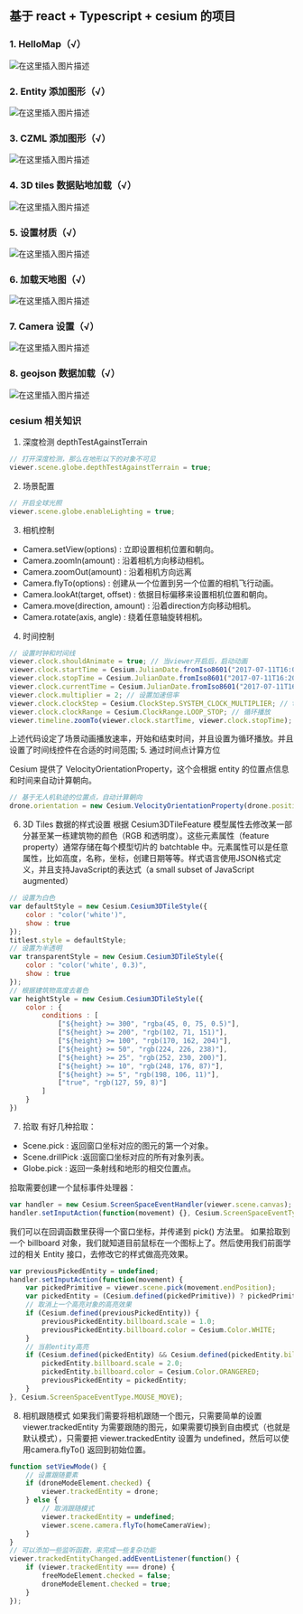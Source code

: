 ## 基于 react + Typescript + cesium 的项目

### 1. HelloMap（√）

![在这里插入图片描述](./img/01.png)

### 2. Entity 添加图形（√）

![在这里插入图片描述](./img/02.png)

### 3. CZML 添加图形（√）

![在这里插入图片描述](./img/03.png)

### 4. 3D tiles 数据贴地加载（√）

![在这里插入图片描述](./img/04.png)

### 5. 设置材质（√）

![在这里插入图片描述](./img/05.png)

### 6. 加载天地图（√）

![在这里插入图片描述](./img/06.png)

### 7. Camera 设置（√）

![在这里插入图片描述](./img/07.png)

### 8. geojson 数据加载（√）

![在这里插入图片描述](./img/08.png)


### cesium 相关知识
1. 深度检测 depthTestAgainstTerrain
```js
// 打开深度检测，那么在地形以下的对象不可见
viewer.scene.globe.depthTestAgainstTerrain = true;
```
2. 场景配置
```js
// 开启全球光照
viewer.scene.globe.enableLighting = true;
```
3. 相机控制

- Camera.setView(options) : 立即设置相机位置和朝向。
- Camera.zoomIn(amount) : 沿着相机方向移动相机。
- Camera.zoomOut(amount) : 沿着相机方向远离
- Camera.flyTo(options) : 创建从一个位置到另一个位置的相机飞行动画。
- Camera.lookAt(target, offset) : 依据目标偏移来设置相机位置和朝向。
- Camera.move(direction, amount) : 沿着direction方向移动相机。
- Camera.rotate(axis, angle) : 绕着任意轴旋转相机。

4. 时间控制
```js
// 设置时钟和时间线
viewer.clock.shouldAnimate = true; // 当viewer开启后，启动动画
viewer.clock.startTime = Cesium.JulianDate.fromIso8601("2017-07-11T16:00:00Z");
viewer.clock.stopTime = Cesium.JulianDate.fromIso8601("2017-07-11T16:20:00Z");
viewer.clock.currentTime = Cesium.JulianDate.fromIso8601("2017-07-11T16:00:00Z");
viewer.clock.multiplier = 2; // 设置加速倍率
viewer.clock.clockStep = Cesium.ClockStep.SYSTEM_CLOCK_MULTIPLIER; // tick computation mode(还没理解具体含义)
viewer.clock.clockRange = Cesium.ClockRange.LOOP_STOP; // 循环播放
viewer.timeline.zoomTo(viewer.clock.startTime, viewer.clock.stopTime); // 设置时间的可见范围

```
上述代码设定了场景动画播放速率，开始和结束时间，并且设置为循环播放。并且设置了时间线控件在合适的时间范围;
5. 通过时间点计算方位

Cesium 提供了 VelocityOrientationProperty，这个会根据 entity 的位置点信息和时间来自动计算朝向。
```js
// 基于无人机轨迹的位置点，自动计算朝向
drone.orientation = new Cesium.VelocityOrientationProperty(drone.position);
```
6. 3D Tiles 数据的样式设置
根据 Cesium3DTileFeature 模型属性去修改某一部分甚至某一栋建筑物的颜色（RGB 和透明度）。这些元素属性（feature property）通常存储在每个模型切片的 batchtable 中。元素属性可以是任意属性，比如高度，名称，坐标，创建日期等等。样式语言使用JSON格式定义，并且支持JavaScript的表达式（a small subset of JavaScript augmented）
```js
// 设置为白色
var defaultStyle = new Cesium.Cesium3DTileStyle({
    color : "color('white')",
    show : true
});
titlest.style = defaultStyle;
// 设置为半透明
var transparentStyle = new Cesium.Cesium3DTileStyle({
    color : "color('white', 0.3)",
    show : true
});
// 根据建筑物高度去着色
var heightStyle = new Cesium.Cesium3DTileStyle({
    color : {
        conditions : [
            ["${height} >= 300", "rgba(45, 0, 75, 0.5)"],
            ["${height} >= 200", "rgb(102, 71, 151)"],
            ["${height} >= 100", "rgb(170, 162, 204)"],
            ["${height} >= 50", "rgb(224, 226, 238)"],
            ["${height} >= 25", "rgb(252, 230, 200)"],
            ["${height} >= 10", "rgb(248, 176, 87)"],
            ["${height} >= 5", "rgb(198, 106, 11)"],
            ["true", "rgb(127, 59, 8)"]
        ]
    }
})
```
7. 拾取
有好几种拾取：
- Scene.pick : 返回窗口坐标对应的图元的第一个对象。
- Scene.drillPick :返回窗口坐标对应的所有对象列表。
- Globe.pick : 返回一条射线和地形的相交位置点。

拾取需要创建一个鼠标事件处理器：
```js
var handler = new Cesium.ScreenSpaceEventHandler(viewer.scene.canvas);
handler.setInputAction(function(movement) {}, Cesium.ScreenSpaceEventType.MOUSE_MOVE);
```
我们可以在回调函数里获得一个窗口坐标，并传递到 pick() 方法里。 如果拾取到一个 billboard 对象，我们就知道目前鼠标在一个图标上了。然后使用我们前面学过的相关 Entity 接口，去修改它的样式做高亮效果。
```js
var previousPickedEntity = undefined;
handler.setInputAction(function(movement) {
    var pickedPrimitive = viewer.scene.pick(movement.endPosition);
    var pickedEntity = (Cesium.defined(pickedPrimitive)) ? pickedPrimitive.id : undefined;
    // 取消上一个高亮对象的高亮效果
    if (Cesium.defined(previousPickedEntity)) {
        previousPickedEntity.billboard.scale = 1.0;
        previousPickedEntity.billboard.color = Cesium.Color.WHITE;
    }
    // 当前entity高亮
    if (Cesium.defined(pickedEntity) && Cesium.defined(pickedEntity.billboard)) {
        pickedEntity.billboard.scale = 2.0;
        pickedEntity.billboard.color = Cesium.Color.ORANGERED;
        previousPickedEntity = pickedEntity;
    }
}, Cesium.ScreenSpaceEventType.MOUSE_MOVE);

```
8. 相机跟随模式
如果我们需要将相机跟随一个图元，只需要简单的设置 viewer.trackedEntity 为需要跟随的图元，如果需要切换到自由模式（也就是默认模式），只需要把 viewer.trackedEntity 设置为 undefined，然后可以使用camera.flyTo() 返回到初始位置。
```js
function setViewMode() {
    // 设置跟随要素
    if (droneModeElement.checked) {
        viewer.trackedEntity = drone;
    } else {
        // 取消跟随模式
        viewer.trackedEntity = undefined;
        viewer.scene.camera.flyTo(homeCameraView);
    }
}
// 可以添加一些监听函数，来完成一些复杂功能
viewer.trackedEntityChanged.addEventListener(function() {
    if (viewer.trackedEntity === drone) {
        freeModeElement.checked = false;
        droneModeElement.checked = true;
    }
});

```
